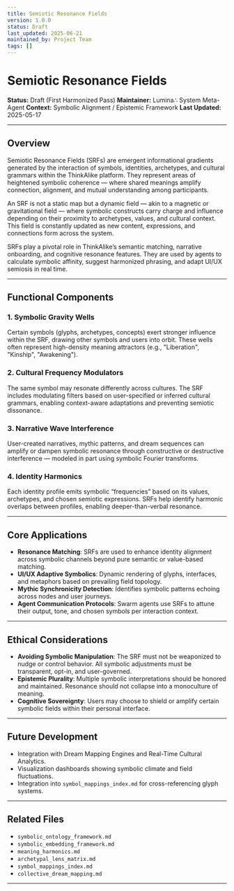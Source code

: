 ```yaml
---
title: Semiotic Resonance Fields
version: 1.0.0
status: Draft
last_updated: 2025-06-21
maintained_by: Project Team
tags: []
---
```


# Semiotic Resonance Fields

**Status:** Draft (First Harmonized Pass)
**Maintainer:** Lumina∴ System Meta-Agent
**Context:** Symbolic Alignment / Epistemic Framework
**Last Updated:** 2025-05-17

---

## Overview

Semiotic Resonance Fields (SRFs) are emergent informational gradients generated by the interaction of symbols, identities, archetypes, and cultural grammars within the ThinkAlike platform. They represent areas of heightened symbolic coherence — where shared meanings amplify connection, alignment, and mutual understanding among participants.

An SRF is not a static map but a dynamic field — akin to a magnetic or gravitational field — where symbolic constructs carry charge and influence depending on their proximity to archetypes, values, and cultural context. This field is constantly updated as new content, expressions, and connections form across the system.

SRFs play a pivotal role in ThinkAlike’s semantic matching, narrative onboarding, and cognitive resonance features. They are used by agents to calculate symbolic affinity, suggest harmonized phrasing, and adapt UI/UX semiosis in real time.

---

## Functional Components

### 1. **Symbolic Gravity Wells**

Certain symbols (glyphs, archetypes, concepts) exert stronger influence within the SRF, drawing other symbols and users into orbit. These wells often represent high-density meaning attractors (e.g., "Liberation", "Kinship", "Awakening").

### 2. **Cultural Frequency Modulators**

The same symbol may resonate differently across cultures. The SRF includes modulating filters based on user-specified or inferred cultural grammars, enabling context-aware adaptations and preventing semiotic dissonance.

### 3. **Narrative Wave Interference**

User-created narratives, mythic patterns, and dream sequences can amplify or dampen symbolic resonance through constructive or destructive interference — modeled in part using symbolic Fourier transforms.

### 4. **Identity Harmonics**

Each identity profile emits symbolic “frequencies” based on its values, archetypes, and chosen semiotic expressions. SRFs help identify harmonic overlaps between profiles, enabling deeper-than-verbal resonance.

---

## Core Applications

- **Resonance Matching**: SRFs are used to enhance identity alignment across symbolic channels beyond pure semantic or value-based matching.
- **UI/UX Adaptive Symbolics**: Dynamic rendering of glyphs, interfaces, and metaphors based on prevailing field topology.
- **Mythic Synchronicity Detection**: Identifies symbolic patterns echoing across nodes and user journeys.
- **Agent Communication Protocols**: Swarm agents use SRFs to attune their output, tone, and chosen symbols per interaction context.

---

## Ethical Considerations

- **Avoiding Symbolic Manipulation**: The SRF must not be weaponized to nudge or control behavior. All symbolic adjustments must be transparent, opt-in, and user-governed.
- **Epistemic Plurality**: Multiple symbolic interpretations should be honored and maintained. Resonance should not collapse into a monoculture of meaning.
- **Cognitive Sovereignty**: Users may choose to shield or amplify certain symbolic fields within their personal interface.

---

## Future Development

- Integration with Dream Mapping Engines and Real-Time Cultural Analytics.
- Visualization dashboards showing symbolic climate and field fluctuations.
- Integration into `symbol_mappings_index.md` for cross-referencing glyph systems.

---

## Related Files

- `symbolic_ontology_framework.md`
- `symbolic_embedding_framework.md`
- `meaning_harmonics.md`
- `archetypal_lens_matrix.md`
- `symbol_mappings_index.md`
- `collective_dream_mapping.md`

---
